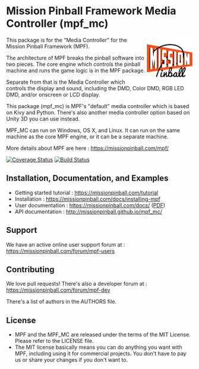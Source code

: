 Mission Pinball Framework Media Controller (mpf_mc)
===================================================

<img align="right" height="128" src="mc/icons/128x128.png"/>

This package is for the "Media Controller" for the Mission Pinball Framework (MPF).

The architecture of MPF breaks the pinball software into two pieces. The core engine which
controls the pinball machine and runs the game logic is in the MPF package.

Separate from that is the Media Controller which controls the display and sound,
including the DMD, Color DMD, RGB LED DMD, and/or onscreen or LCD display.

This package (mpf_mc) is MPF's "default" media controller which is based on Kivy and Python.
There's also another media controller option based on Unity 3D you can use instead.

MPF_MC can run on Windows, OS X, and Linux. It can run on the same machine as
the core MPF engine, or it can be a separate machine.

More details about MPF are here : https://missionpinball.com/mpf/

[![Coverage Status](https://coveralls.io/repos/missionpinball/mpf_mc/badge.svg?branch=dev&service=github)](https://coveralls.io/github/missionpinball/mpf_mc?branch=dev)
[![Build Status](https://travis-ci.org/missionpinball/mpf_mc.svg?branch=dev)](https://travis-ci.org/missionpinball/mpf_mc)

Installation, Documentation, and Examples
-----------------------------------------

* Getting started tutorial : https://missionpinball.com/tutorial
* Installation : https://missionpinball.com/docs/installing-mpf
* User documentation : https://missionpinball.com/docs/ ([PDF](https://missionpinball.com/mpf/pdf))
* API documentation : http://missionpinball.github.io/mpf_mc/

Support
-------
We have an active online user support forum at : https://missionpinball.com/forum/mpf-users

Contributing
------------
We love pull requests! There's also a developer forum at : https://missionpinball.com/forum/mpf-dev

There's a list of authors in the AUTHORS file.

License
-------
* MPF and the MPF_MC are released under the terms of the MIT License. Please refer to the
  LICENSE file.
* The MIT license basically means you can do anything you want with MPF, including
  using it for commercial projects. You don't have to pay us or share your changes
  if you don't want to.
